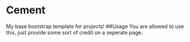 # Cement
My base bootstrap template for projects!
##Usage
You are allowed to use this, just provide some sort of credit on a seperate page. 
